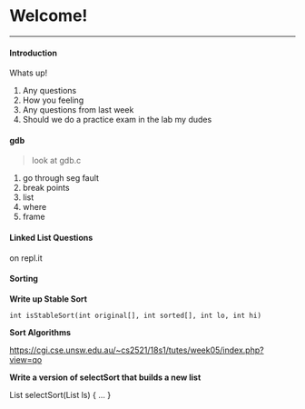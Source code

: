 # Welcome!
---

#### Introduction

Whats up!

1. Any questions
2. How you feeling
3. Any questions from last week
4. Should we do a practice exam in the lab my dudes

#### gdb

> look at gdb.c

1. go through seg fault
2. break points
3. list
4. where
5. frame

#### Linked List Questions

on repl.it

#### Sorting

**Write up Stable Sort**

`int isStableSort(int original[], int sorted[], int lo, int hi)`

**Sort Algorithms**

https://cgi.cse.unsw.edu.au/~cs2521/18s1/tutes/week05/index.php?view=qo

**Write a version of selectSort that builds a new list**

List selectSort(List ls) { ... }
